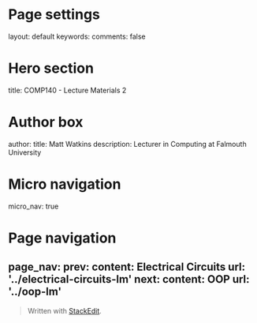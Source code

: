 
# Page settings
layout: default
keywords:
comments: false

# Hero section
title: COMP140 - Lecture Materials 2

# Author box
author:
    title: Matt Watkins
    description: Lecturer in Computing at Falmouth University

# Micro navigation
micro_nav: true

# Page navigation
page_nav:
	prev:
        content: Electrical Circuits
        url: '../electrical-circuits-lm'
    next:
        content: OOP
        url: '../oop-lm'
---

> Written with [StackEdit](https://stackedit.io/).
<!--stackedit_data:
eyJoaXN0b3J5IjpbNTI4NDU5ODQ3XX0=
-->